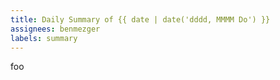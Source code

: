 ```yaml
---
title: Daily Summary of {{ date | date('dddd, MMMM Do') }}
assignees: benmezger
labels: summary
---
```

foo
